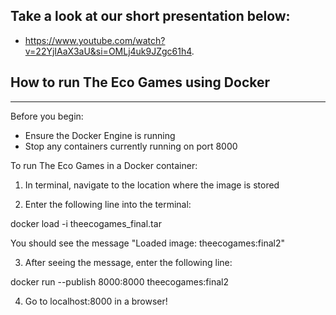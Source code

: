 
## Take a look at our short presentation below:
- https://www.youtube.com/watch?v=22YjIAaX3aU&si=OMLj4uk9JZgc61h4.

## How to run The Eco Games using Docker
------------------------------

Before you begin:
- Ensure the Docker Engine is running
- Stop any containers currently running on port 8000

To run The Eco Games in a Docker container:

1. In terminal, navigate to the location where the image is stored


2. Enter the following line into the terminal: 

docker load -i theecogames_final.tar 

You should see the message "Loaded image: theecogames:final2"


3. After seeing the message, enter the following line: 

docker run --publish 8000:8000 theecogames:final2


4. Go to localhost:8000 in a browser!
